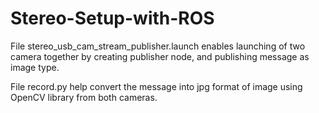 # Stereo-Setup-with-ROS

File stereo_usb_cam_stream_publisher.launch enables launching of two camera together by creating publisher node, and publishing message as image type.

File record.py help convert the message into jpg format of image using OpenCV library from both cameras. 
